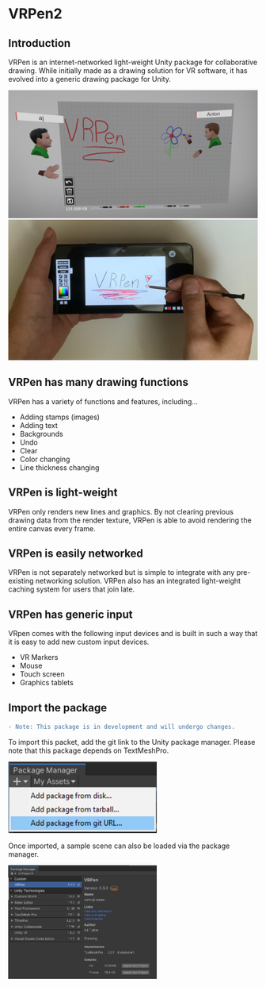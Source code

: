 # VRPen2
## Introduction
VRPen is an internet-networked light-weight Unity package for collaborative drawing. While initially made as a drawing solution for VR software, it has evolved into a generic drawing package for Unity.

<img src="/Runtime/Materials/Readme_images/readme-img0.PNG" width="600" >
<img src="/Runtime/Materials/Readme_images/readme-img1.PNG" width="600" >

## VRPen has many drawing functions
VRPen has a variety of functions and features, including...
- Adding stamps (images)
- Adding text
- Backgrounds
- Undo
- Clear
- Color changing
- Line thickness changing
## VRPen is light-weight
VRPen only renders new lines and graphics. By not clearing previous drawing data from the render texture, VRPen is able to avoid rendering the entire canvas every frame.
## VRPen is easily networked
VRPen is not separately networked but is simple to integrate with any pre-existing networking solution. VRPen also has an integrated light-weight caching system for users that join late.
## VRPen has generic input
VRpen comes with the following input devices and is built in such a way that it is easy to add new custom input devices.
- VR Markers
- Mouse
- Touch screen
- Graphics tablets
## Import the package
```diff
- Note: This package is in development and will undergo changes.
```
To import this packet, add the git link to the Unity package manager. Please note that this package depends on TextMeshPro.

<img src="/Runtime/Materials/Readme_images/readme-img2.PNG" width="300" >

Once imported, a sample scene can also be loaded via the package manager.

<img src="/Runtime/Materials/Readme_images/readme-img3.PNG" width="300" >
